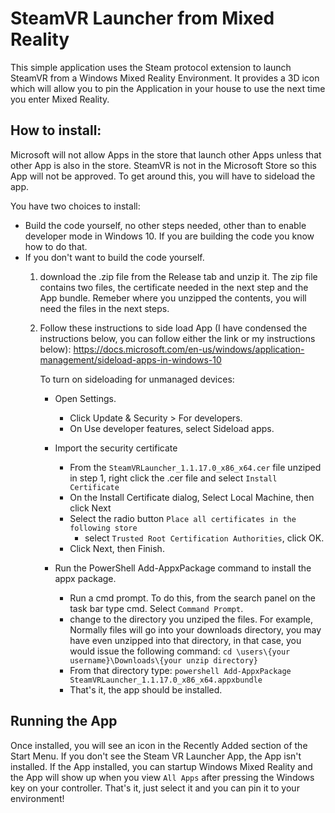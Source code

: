 # SteamVR Launcher from Mixed Reality

This simple application uses the Steam protocol extension to launch SteamVR from a Windows Mixed Reality Environment. It provides a 3D icon which will allow you to pin the Application in your house to use the next time you enter Mixed Reality.

## How to install:

Microsoft will not allow Apps in the store that launch other Apps unless that other App is also in the store. SteamVR is not in the Microsoft Store so this App will not be approved. To get around this, you will have to sideload the app.

You have two choices to install:
- Build the code yourself, no other steps needed, other than to enable developer mode in Windows 10. If you are building the code
you know how to do that.
- If you don't want to build the code yourself.
    1. download the .zip file from the Release tab and unzip it. The zip file contains two files, the certificate needed in the next step and the App bundle. Remeber where you unzipped the contents, you will need the files in the next steps.
    1. Follow these instructions to side load App (I have condensed the instructions below, you can follow either the link or my instructions below):  https://docs.microsoft.com/en-us/windows/application-management/sideload-apps-in-windows-10

        To turn on sideloading for unmanaged devices:

        - Open Settings.
            - Click Update & Security > For developers.
            - On Use developer features, select Sideload apps.

        - Import the security certificate
            - From the `SteamVRLauncher_1.1.17.0_x86_x64.cer` file unziped in step 1, right click the .cer file and select `Install Certificate`
            - On the Install Certificate dialog, Select Local Machine, then click Next
            - Select the radio button `Place all certificates in the following store`
                - select `Trusted Root Certification Authorities`, click OK.
            - Click Next, then Finish.

        - Run the PowerShell Add-AppxPackage command to install the appx package.  
            - Run a cmd prompt. To do this, from the search panel on the task bar type cmd. Select `Command Prompt`.
            - change to the directory you unziped the files. For example, Normally files will go into your downloads directory, you may have even unzipped into that directory, in that case, you would issue the following command:
                `cd \users\{your username}\Downloads\{your unzip directory}`
            - From that directory type: `powershell Add-AppxPackage SteamVRLauncher_1.1.17.0_x86_x64.appxbundle`
            - That's it, the app should be installed.


## Running the App
Once installed, you will see an icon in the Recently Added section of the 
Start Menu. If you don't see the Steam VR Launcher App, the App isn't installed. If the App installed, you can startup Windows Mixed Reality and the App will show up when you view `All Apps` after pressing the Windows key on your controller. That's it, just select it and you can pin it to your environment!